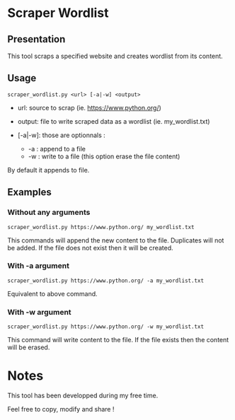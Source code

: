 # Scraper Wordlist

## Presentation

This tool scraps a specified website and creates wordlist from its content.

## Usage

    scraper_wordlist.py <url> [-a|-w] <output>

* url: source to scrap (ie. https://www.python.org/)
* output: file to write scraped data as a wordlist (ie. my_wordlist.txt)

* [-a|-w]: those are optionnals :
  * -a : append to a file
  * -w : write to a file (this option erase the file content)

By default it appends to file.

## Examples

### Without any arguments

    scraper_wordlist.py https://www.python.org/ my_wordlist.txt

This commands will append the new content to the file. Duplicates will not be added. If the file does not exist then it will be created.

### With -a argument

    scraper_wordlist.py https://www.python.org/ -a my_wordlist.txt

Equivalent to above command.

### With -w argument

    scraper_wordlist.py https://www.python.org/ -w my_wordlist.txt

This command will write content to the file. If the file exists then the content will be erased.

# Notes

This tool has been developped during my free time.

Feel free to copy, modify and share !

